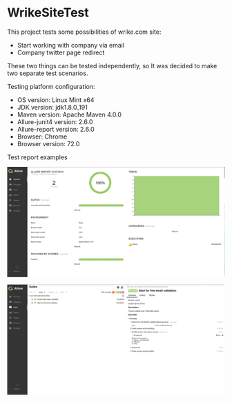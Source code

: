 # WrikeSiteTest
This project tests some possibilities of wrike.com site:
* Start working with company via email
* Company twitter page redirect

These two things can be tested independently, so It was decided to make two separate test scenarios.

Testing platform configuration:
* OS version: Linux Mint x64
* JDK version: jdk1.8.0_191
* Maven version: Apache Maven 4.0.0
* Allure-junit4 version: 2.6.0
* Allure-report version: 2.6.0
* Browser: Chrome
* Browser version: 72.0

Test report examples

![](ExampleImages/Example1.png)

![](ExampleImages/Example2.png)
